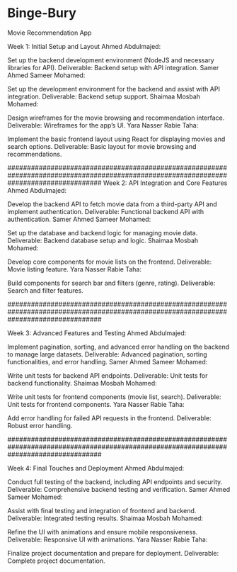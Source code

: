 # Binge-Bury
Movie Recommendation App


Week 1: Initial Setup and Layout
Ahmed Abdulmajed:

Set up the backend development environment (NodeJS and necessary libraries for API).
Deliverable: Backend setup with API integration.
Samer Ahmed Sameer Mohamed:

Set up the development environment for the backend and assist with API integration.
Deliverable: Backend setup support.
Shaimaa Mosbah Mohamed:

Design wireframes for the movie browsing and recommendation interface.
Deliverable: Wireframes for the app’s UI.
Yara Nasser Rabie Taha:

Implement the basic frontend layout using React for displaying movies and search options.
Deliverable: Basic layout for movie browsing and recommendations.

########################################################################################################################################
Week 2: API Integration and Core Features
Ahmed Abdulmajed:

Develop the backend API to fetch movie data from a third-party API and implement authentication.
Deliverable: Functional backend API with authentication.
Samer Ahmed Sameer Mohamed:

Set up the database and backend logic for managing movie data.
Deliverable: Backend database setup and logic.
Shaimaa Mosbah Mohamed:

Develop core components for movie lists on the frontend.
Deliverable: Movie listing feature.
Yara Nasser Rabie Taha:

Build components for search bar and filters (genre, rating).
Deliverable: Search and filter features.

########################################################################################################################################

Week 3: Advanced Features and Testing
Ahmed Abdulmajed:

Implement pagination, sorting, and advanced error handling on the backend to manage large datasets.
Deliverable: Advanced pagination, sorting functionalities, and error handling.
Samer Ahmed Sameer Mohamed:

Write unit tests for backend API endpoints.
Deliverable: Unit tests for backend functionality.
Shaimaa Mosbah Mohamed:

Write unit tests for frontend components (movie list, search).
Deliverable: Unit tests for frontend components.
Yara Nasser Rabie Taha:

Add error handling for failed API requests in the frontend.
Deliverable: Robust error handling.

########################################################################################################################################

Week 4: Final Touches and Deployment
Ahmed Abdulmajed:

Conduct full testing of the backend, including API endpoints and security.
Deliverable: Comprehensive backend testing and verification.
Samer Ahmed Sameer Mohamed:

Assist with final testing and integration of frontend and backend.
Deliverable: Integrated testing results.
Shaimaa Mosbah Mohamed:

Refine the UI with animations and ensure mobile responsiveness.
Deliverable: Responsive UI with animations.
Yara Nasser Rabie Taha:

Finalize project documentation and prepare for deployment.
Deliverable: Complete project documentation.
